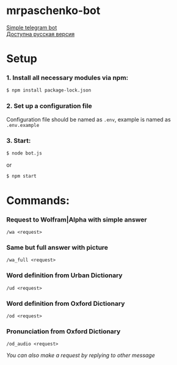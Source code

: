 # mrpaschenko-bot

[Simple telegram bot](https://t.me/MrPaschenko_bot)  
[Доступна русская версия](https://github.com/MrPaschenko/mrpaschenko-bot/blob/master/README-RU.md)

# Setup

### 1. Install all necessary modules via npm:
```bash
$ npm install package-lock.json
```
### 2. Set up a configuration file
Configuration file should be named as `.env`, example is named as `.env.example`
### 3. Start: 
```bash
$ node bot.js
```
or
```bash
$ npm start
```

# Commands:

### Request to Wolfram|Alpha with simple answer
```
/wa <request>
```

### Same but full answer with picture
```
/wa_full <request>
```

### Word definition from Urban Dictionary
```
/ud <request>
```
### Word definition from Oxford Dictionary
```
/od <request>
```
### Pronunciation from Oxford Dictionary
```
/od_audio <request>
```

_You can also make a request by replying to other message_
